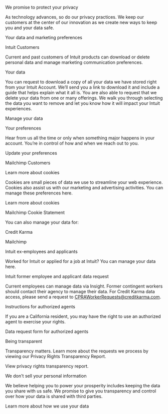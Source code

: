 We promise to protect your privacy

As technology advances, so do our privacy practices. We keep our customers at the center of our innovation as we create new ways to keep you and your data safe.

Your data and marketing preferences

Intuit Customers

Current and past customers of Intuit products can download or delete personal data and manage marketing communication preferences.

Your data

You can request to download a copy of all your data we have stored right from your Intuit Account. We’ll send you a link to download it and include a guide that helps explain what it all is. You are also able to request that we delete your data from one or many offerings. We walk you through selecting the data you want to remove and let you know how it will impact your Intuit experiences.

Manage your data




Your preferences

Hear from us all the time or only when something major happens in your account. You’re in control of how and when we reach out to you.




Update your preferences

Mailchimp Customers




Learn more about cookies

Cookies are small pieces of data we use to streamline your web experience. Cookies also assist us with our marketing and advertising activities. You can manage these preferences here.

Learn more about cookies

Mailchimp Cookie Statement










You can also manage your data for:

Credit Karma

Mailchimp




Intuit ex-employees and applicants

Worked for Intuit or applied for a job at Intuit? You can manage your data here.

Intuit former employee and applicant data request

Current employees can manage data via Insight. Former contingent workers should contact their agency to manage their data. For Credit Karma data access, please send a request to CPRAWorkerRequests@creditkarma.com.

﻿Instructions for authorized agents

If you are a California resident, you may have the right to use an authorized agent to exercise your rights.

Data request form for authorized agents

Being transparent

Transparency matters. Learn more about the requests we process by viewing our Privacy Rights Transparency Report.

View privacy rights transparency report.

We don't sell your personal information




We believe helping you to power your prosperity includes keeping the data you share with us safe. We promise to give you transparency and control over how your data is shared with third parties.

Learn more about how we use your data





